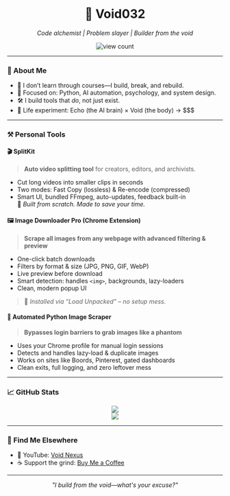 <h1 align="center">👾 Void032</h1>
<p align="center"><em>Code alchemist | Problem slayer | Builder from the void</em></p>

<p align="center">
  <img src="https://komarev.com/ghpvc/?username=void032&label=Profile%20Views&color=blueviolet&style=flat-square" alt="view count"/>
</p>

---

### 🧠 About Me
- 🧩 I don’t learn through courses—I build, break, and rebuild.
- 🧠 Focused on: Python, AI automation, psychology, and system design.
- 🛠️ I build tools that *do*, not just exist.
- 🚀 Life experiment: Echo (the AI brain) × Void (the body) → $$$

---

### ⚒️ Personal Tools

#### 🎬 SplitKit
> **Auto video splitting tool** for creators, editors, and archivists.
- Cut long videos into smaller clips in seconds
- Two modes: Fast Copy (lossless) & Re-encode (compressed)
- Smart UI, bundled FFmpeg, auto-updates, feedback built-in  
🧠 *Built from scratch. Made to save your time.*

#### 🖼️ Image Downloader Pro (Chrome Extension)
> **Scrape all images from any webpage with advanced filtering & preview**
- One-click batch downloads
- Filters by format & size (JPG, PNG, GIF, WebP)
- Live preview before download
- Smart detection: handles `<img>`, backgrounds, lazy-loaders
- Clean, modern popup UI

> 🔧 *Installed via “Load Unpacked” – no setup mess.*

#### 🐍 Automated Python Image Scraper
> **Bypasses login barriers to grab images like a phantom**
- Uses your Chrome profile for manual login sessions
- Detects and handles lazy-load & duplicate images
- Works on sites like Boords, Pinterest, gated dashboards
- Clean exits, full logging, and zero leftover mess

---

### 📈 GitHub Stats

<p align="center">
  <img src="https://github-readme-stats.vercel.app/api?username=void032&show_icons=true&theme=tokyonight&hide=issues&hide_title=true" />
  <br>
  <img src="https://github-readme-streak-stats.herokuapp.com/?user=void032&theme=tokyonight" />
</p>

---

### 🧭 Find Me Elsewhere

- 🎥 YouTube: [Void Nexus](https://www.youtube.com/@VoidNexus)
- ☕ Support the grind: [Buy Me a Coffee](https://buymeacoffee.com/void1)

---

<p align="center"><i>"I build from the void—what's your excuse?"</i></p>
